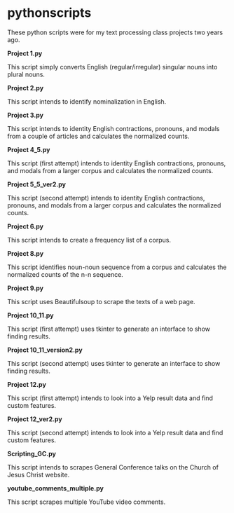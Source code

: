 # pythonscripts
These python scripts were for my text processing class projects two years ago.

**Project 1.py**

This script simply converts English (regular/irregular) singular nouns into plural nouns. 

**Project 2.py**

This script intends to identify nominalization in English.

**Project 3.py**

This script intends to identity English contractions, pronouns, and modals from a couple of articles and calculates the normalized counts.

**Project 4_5.py**

This script (first attempt) intends to identity English contractions, pronouns, and modals from a larger corpus and calculates the normalized counts.

**Project 5_5_ver2.py**

This script (second attempt) intends to identity English contractions, pronouns, and modals from a larger corpus and calculates the normalized counts.

**Project 6.py**

This script intends to create a frequency list of a corpus.

**Project 8.py**

This script identifies noun-noun sequence from a corpus and calculates the normalized counts of the n-n sequence.

**Project 9.py**

This script uses Beautifulsoup to scrape the texts of a web page.

**Project 10_11.py**

This script (first attempt) uses tkinter to generate an interface to show finding results.

**Project 10_11_version2.py**

This script (second attempt) uses tkinter to generate an interface to show finding results.

**Project 12.py**

This script (first attempt) intends to look into a Yelp result data and find custom features.

**Project 12_ver2.py**

This script (second attempt) intends to look into a Yelp result data and find custom features.

**Scripting_GC.py**

This script intends to scrapes General Conference talks on the Church of Jesus Christ website.

**youtube_comments_multiple.py**

This script scrapes multiple YouTube video comments.
